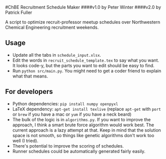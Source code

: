 #ChBE Recruitment Schedule Maker
####v1.0 by Peter Winter
####v2.0 by Patrick Fuller

A script to optimize recruit-professor meetup schedules over Northwestern Chemical Engineering recruitment weekends.

Usage
-----

* Update all the tabs in `schedule_input.xlsx`.
* Edit the words in `recruit_schedule_template.tex` to say what you want. It looks code-y, but the parts you want to edit should be easy to find.
* Run `python src/main.py`. You might need to get a coder friend to explain what that means.

For developers
--------------

* Python dependencies: `pip install numpy openpyxl`
* LaTeX dependency: `apt-get install texlive` (replace `apt-get` with `port` or `brew` if you have a mac or `yum` if you have a neck beard)
* The bulk of the logic is in `algorithms.py`. If you want to improve the approach, I think a smart brute force algorithm would work best. The current approach is a lazy attempt at that. Keep in mind that the solution space is not smooth, so things like genetic algorithms don't work too well (I tried).
* There's potential to improve the scoring of schedules.
* Runner schedules could be automatically generated fairly easily.
